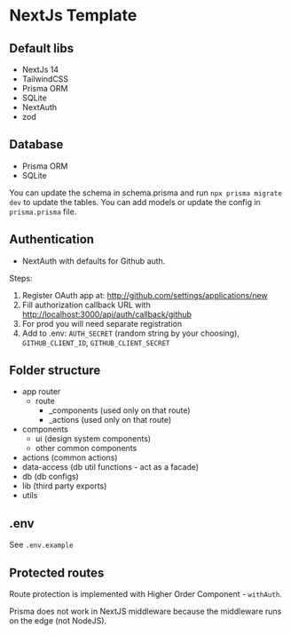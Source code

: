 # NextJs Template

## Default libs

- NextJs 14
- TailwindCSS
- Prisma ORM
- SQLite
- NextAuth
- zod

## Database

- Prisma ORM
- SQLite

You can update the schema in schema.prisma and run `npx prisma migrate dev` to update the tables. You can add models or update the config in `prisma.prisma` file.

## Authentication

- NextAuth with defaults for Github auth.

Steps:

1. Register OAuth app at: <http://github.com/settings/applications/new>
2. Fill authorization callback URL with <http://localhost:3000/api/auth/callback/github>
3. For prod you will need separate registration
4. Add to .env: `AUTH_SECRET` (random string by your choosing), `GITHUB_CLIENT_ID`, `GITHUB_CLIENT_SECRET`

## Folder structure

- app router
  - route
    - \_components (used only on that route)
    - \_actions (used only on that route)
- components
  - ui (design system components)
  - other common components
- actions (common actions)
- data-access (db util functions - act as a facade)
- db (db configs)
- lib (third party exports)
- utils

## .env

See `.env.example`

## Protected routes

Route protection is implemented with Higher Order Component - `withAuth`.

Prisma does not work in NextJS middleware because the middleware runs on the edge (not NodeJS).
